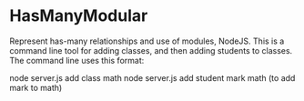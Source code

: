 HasManyModular
==============

Represent has-many relationships and use of modules, NodeJS.  This is a command line tool for adding classes, and then adding students to classes. The command line uses this format:

node server.js add class math
node server.js add student mark math (to add mark to math)
